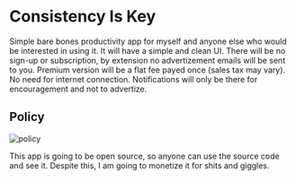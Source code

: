 # Consistency Is Key
Simple bare bones productivity app for myself and anyone else who would be interested in using it.
It will have a simple and clean UI.
There will be no sign-up or subscription, by extension no advertizement emails will be sent to you.
Premium version will be a flat fee payed once (sales tax may vary).
No need for internet connection.
Notifications will only be there for encouragement and not to advertize.

## Policy
![policy](https://user-images.githubusercontent.com/50592835/128653935-9ddfd3da-915f-4fb0-94c8-544ecb544e85.png)

This app is going to be open source, so anyone can use the source code and see it. Despite this, I am going to monetize it for shits and giggles.
